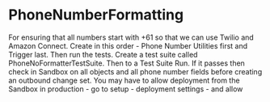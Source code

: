 # PhoneNumberFormatting
For ensuring that all numbers start with +61 so that we can use Twilio and Amazon Connect. Create in this order - Phone Number Utilities first and Trigger last. Then run the tests. Create a test suite called PhoneNoFormatterTestSuite. Then to a Test Suite Run. If it passes then check in Sandbox on all objects and all phone number fields before creating an outbound change set. You may have to allow deployment from the Sandbox in production - go to setup - deployment settings - and allow
